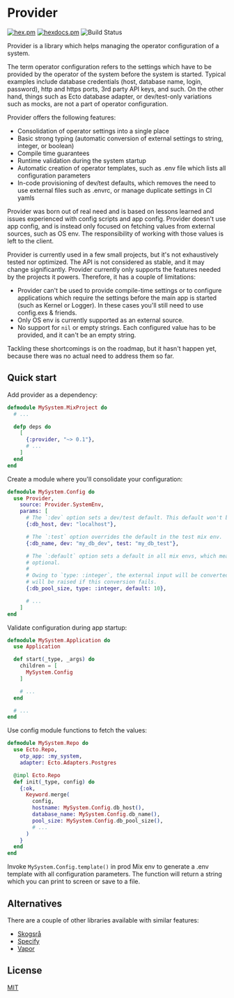 # Provider

[![hex.pm](https://img.shields.io/hexpm/v/provider.svg?style=flat-square)](https://hex.pm/packages/provider)
[![hexdocs.pm](https://img.shields.io/badge/docs-latest-green.svg?style=flat-square)](https://hexdocs.pm/provider/)
![Build Status](https://github.com/sasa1977/provider/workflows/provider/badge.svg)

Provider is a library which helps managing the operator configuration of a system.

The term operator configuration refers to the settings which have to be provided by the operator of the system before the system is started. Typical examples include database credentials (host, database name, login, password), http and https ports, 3rd party API keys, and such. On the other hand, things such as Ecto database adapter, or dev/test-only variations such as mocks, are not a part of operator configuration.

Provider offers the following features:

- Consolidation of operator settings into a single place
- Basic strong typing (automatic conversion of external settings to string, integer, or boolean)
- Compile time guarantees
- Runtime validation during the system startup
- Automatic creation of operator templates, such as .env file which lists all configuration parameters
- In-code provisioning of dev/test defaults, which removes the need to use external files such as .envrc, or manage duplicate settings in CI yamls

Provider was born out of real need and is based on lessons learned and issues experienced with config scripts and app config. Provider doesn't use app config, and is instead only focused on fetching values from external sources, such as OS env. The responsibility of working with those values is left to the client.

Provider is currently used in a few small projects, but it's not exhaustively tested nor optimized. The API is not considered as stable, and it may change significantly. Provider currently only supports the features needed by the projects it powers. Therefore, it has a couple of limitations:

- Provider can't be used to provide compile-time settings or to configure applications which require the settings before the main app is started (such as Kernel or Logger). In these cases you'll still need to use config.exs & friends.
- Only OS env is currently supported as an external source.
- No support for `nil` or empty strings. Each configured value has to be provided, and it can't be an empty string.

Tackling these shortcomings is on the roadmap, but it hasn't happen yet, because there was no actual need to address them so far.

## Quick start

Add provider as a dependency:

```elixir
defmodule MySystem.MixProject do
  # ...

  defp deps do
    [
      {:provider, "~> 0.1"},
      # ...
    ]
  end
end
```

Create a module where you'll consolidate your configuration:

```elixir
defmodule MySystem.Config do
  use Provider,
    source: Provider.SystemEnv,
    params: [
      # The `:dev` option sets a dev/test default. This default won't be used in `:prod` mix env.
      {:db_host, dev: "localhost"},

      # The `:test` option overrides the default in the test mix env.
      {:db_name, dev: "my_db_dev", test: "my_db_test"},

      # The `:default` option sets a default in all mix envs, which means that this setting is
      # optional.
      #
      # Owing to `type: :integer`, the external input will be converted into an integer. An error
      # will be raised if this conversion fails.
      {:db_pool_size, type: :integer, default: 10},

      # ...
    ]
end
```

Validate configuration during app startup:

```elixir
defmodule MySystem.Application do
  use Application

  def start(_type, _args) do
    children = [
      MySystem.Config
    ]

    # ...
  end

  # ...
end

```

Use config module functions to fetch the values:

```elixir
defmodule MySystem.Repo do
  use Ecto.Repo,
    otp_app: :my_system,
    adapter: Ecto.Adapters.Postgres

  @impl Ecto.Repo
  def init(_type, config) do
    {:ok,
      Keyword.merge(
        config,
        hostname: MySystem.Config.db_host(),
        database_name: MySystem.Config.db_name(),
        pool_size: MySystem.Config.db_pool_size(),
        # ...
      )
    }
  end
end
```

Invoke `MySystem.Config.template()` in prod Mix env to generate a .env template with all configuration parameters. The function will return a string which you can print to screen or save to a file.

## Alternatives

There are a couple of other libraries available with similar features:

- [Skogsrå](https://github.com/gmtprime/skogsra)
- [Specify](https://github.com/Qqwy/elixir-specify)
- [Vapor](https://github.com/keathley/vapor)

## License

[MIT](LICENSE)
